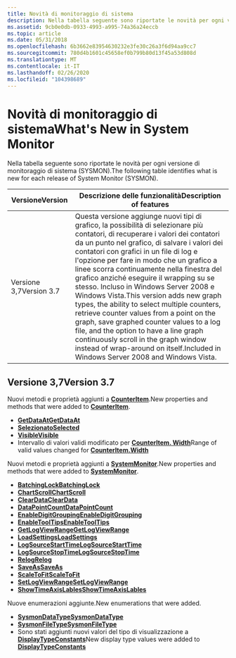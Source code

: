 ```yaml
---
title: Novità di monitoraggio di sistema
description: Nella tabella seguente sono riportate le novità per ogni versione di monitoraggio di sistema (SYSMON).
ms.assetid: 9cb0e0db-0933-4993-a995-74a36a24eccb
ms.topic: article
ms.date: 05/31/2018
ms.openlocfilehash: 6b3662e83954630232e3fe30c26a3f6d94aa9cc7
ms.sourcegitcommit: 780d4b1601c45658ef0b799b80d13f45a53d808d
ms.translationtype: MT
ms.contentlocale: it-IT
ms.lasthandoff: 02/26/2020
ms.locfileid: "104398689"
---
```

# <a name="whats-new-in-system-monitor"></a><span data-ttu-id="a95be-103">Novità di monitoraggio di sistema</span><span class="sxs-lookup"><span data-stu-id="a95be-103">What's New in System Monitor</span></span>

<span data-ttu-id="a95be-104">Nella tabella seguente sono riportate le novità per ogni versione di monitoraggio di sistema (SYSMON).</span><span class="sxs-lookup"><span data-stu-id="a95be-104">The following table identifies what is new for each release of System Monitor (SYSMON).</span></span>



| <span data-ttu-id="a95be-105">Versione</span><span class="sxs-lookup"><span data-stu-id="a95be-105">Version</span></span>     | <span data-ttu-id="a95be-106">Descrizione delle funzionalità</span><span class="sxs-lookup"><span data-stu-id="a95be-106">Description of features</span></span>                                                                                                                                                                                                                                                                                                                              |
|-------------|------------------------------------------------------------------------------------------------------------------------------------------------------------------------------------------------------------------------------------------------------------------------------------------------------------------------------------------------------|
| <span data-ttu-id="a95be-107">Versione 3,7</span><span class="sxs-lookup"><span data-stu-id="a95be-107">Version 3.7</span></span> | <span data-ttu-id="a95be-108">Questa versione aggiunge nuovi tipi di grafico, la possibilità di selezionare più contatori, di recuperare i valori dei contatori da un punto nel grafico, di salvare i valori dei contatori con grafici in un file di log e l'opzione per fare in modo che un grafico a linee scorra continuamente nella finestra del grafico anziché eseguire il wrapping su se stesso. Incluso in Windows Server 2008 e Windows Vista.</span><span class="sxs-lookup"><span data-stu-id="a95be-108">This version adds new graph types, the ability to select multiple counters, retrieve counter values from a point on the graph, save graphed counter values to a log file, and the option to have a line graph continuously scroll in the graph window instead of wrap-around on itself.Included in Windows Server 2008 and Windows Vista.</span></span><br/> |



 

## <a name="version-37"></a><span data-ttu-id="a95be-109">Versione 3,7</span><span class="sxs-lookup"><span data-stu-id="a95be-109">Version 3.7</span></span>

<span data-ttu-id="a95be-110">Nuovi metodi e proprietà aggiunti a [**CounterItem**](counteritem.md).</span><span class="sxs-lookup"><span data-stu-id="a95be-110">New properties and methods that were added to [**CounterItem**](counteritem.md).</span></span>

-   [<span data-ttu-id="a95be-111">**GetDataAt**</span><span class="sxs-lookup"><span data-stu-id="a95be-111">**GetDataAt**</span></span>](counteritem-getdataat.md)
-   [<span data-ttu-id="a95be-112">**Selezionato**</span><span class="sxs-lookup"><span data-stu-id="a95be-112">**Selected**</span></span>](counteritem-selected.md)
-   [<span data-ttu-id="a95be-113">**Visible**</span><span class="sxs-lookup"><span data-stu-id="a95be-113">**Visible**</span></span>](counteritem-visible.md)
-   <span data-ttu-id="a95be-114">Intervallo di valori validi modificato per [ **CounterItem. Width**](counteritem-width.md)</span><span class="sxs-lookup"><span data-stu-id="a95be-114">Range of valid values changed for [**CounterItem.Width**](counteritem-width.md)</span></span>

<span data-ttu-id="a95be-115">Nuovi metodi e proprietà aggiunti a [**SystemMonitor**](systemmonitor.md).</span><span class="sxs-lookup"><span data-stu-id="a95be-115">New properties and methods that were added to [**SystemMonitor**](systemmonitor.md).</span></span>

-   [<span data-ttu-id="a95be-116">**BatchingLock**</span><span class="sxs-lookup"><span data-stu-id="a95be-116">**BatchingLock**</span></span>](systemmonitor-batchinglock.md)
-   [<span data-ttu-id="a95be-117">**ChartScroll**</span><span class="sxs-lookup"><span data-stu-id="a95be-117">**ChartScroll**</span></span>](systemmonitor-chartscroll.md)
-   [<span data-ttu-id="a95be-118">**ClearData**</span><span class="sxs-lookup"><span data-stu-id="a95be-118">**ClearData**</span></span>](systemmonitor-cleardata.md)
-   [<span data-ttu-id="a95be-119">**DataPointCount**</span><span class="sxs-lookup"><span data-stu-id="a95be-119">**DataPointCount**</span></span>](systemmonitor-datapointcount.md)
-   [<span data-ttu-id="a95be-120">**EnableDigitGrouping**</span><span class="sxs-lookup"><span data-stu-id="a95be-120">**EnableDigitGrouping**</span></span>](systemmonitor-enabledigitgrouping.md)
-   [<span data-ttu-id="a95be-121">**EnableToolTips**</span><span class="sxs-lookup"><span data-stu-id="a95be-121">**EnableToolTips**</span></span>](systemmonitor-enabletooltips.md)
-   [<span data-ttu-id="a95be-122">**GetLogViewRange**</span><span class="sxs-lookup"><span data-stu-id="a95be-122">**GetLogViewRange**</span></span>](systemmonitor-getlogviewrange.md)
-   [<span data-ttu-id="a95be-123">**LoadSettings**</span><span class="sxs-lookup"><span data-stu-id="a95be-123">**LoadSettings**</span></span>](systemmonitor-loadsettings.md)
-   [<span data-ttu-id="a95be-124">**LogSourceStartTime**</span><span class="sxs-lookup"><span data-stu-id="a95be-124">**LogSourceStartTime**</span></span>](systemmonitor-logsourcestarttime.md)
-   [<span data-ttu-id="a95be-125">**LogSourceStopTime**</span><span class="sxs-lookup"><span data-stu-id="a95be-125">**LogSourceStopTime**</span></span>](systemmonitor-logsourcestoptime.md)
-   [<span data-ttu-id="a95be-126">**Relog**</span><span class="sxs-lookup"><span data-stu-id="a95be-126">**Relog**</span></span>](systemmonitor-relog.md)
-   [<span data-ttu-id="a95be-127">**SaveAs**</span><span class="sxs-lookup"><span data-stu-id="a95be-127">**SaveAs**</span></span>](systemmonitor-saveas.md)
-   [<span data-ttu-id="a95be-128">**ScaleToFit**</span><span class="sxs-lookup"><span data-stu-id="a95be-128">**ScaleToFit**</span></span>](systemmonitor-scaletofit.md)
-   [<span data-ttu-id="a95be-129">**SetLogViewRange**</span><span class="sxs-lookup"><span data-stu-id="a95be-129">**SetLogViewRange**</span></span>](systemmonitor-setlogviewrange.md)
-   [<span data-ttu-id="a95be-130">**ShowTimeAxisLables**</span><span class="sxs-lookup"><span data-stu-id="a95be-130">**ShowTimeAxisLables**</span></span>](systemmonitor-showtimeaxislabels.md)

<span data-ttu-id="a95be-131">Nuove enumerazioni aggiunte.</span><span class="sxs-lookup"><span data-stu-id="a95be-131">New enumerations that were added.</span></span>

-   [<span data-ttu-id="a95be-132">**SysmonDataType**</span><span class="sxs-lookup"><span data-stu-id="a95be-132">**SysmonDataType**</span></span>](/windows/win32/api/isysmon/ne-isysmon-sysmondatatype)
-   [<span data-ttu-id="a95be-133">**SysmonFileType**</span><span class="sxs-lookup"><span data-stu-id="a95be-133">**SysmonFileType**</span></span>](/windows/win32/api/isysmon/ne-isysmon-sysmonfiletype)
-   <span data-ttu-id="a95be-134">Sono stati aggiunti nuovi valori del tipo di visualizzazione a [ **DisplayTypeConstants**](/windows/win32/api/isysmon/ne-isysmon-displaytypeconstants)</span><span class="sxs-lookup"><span data-stu-id="a95be-134">New display type values were added to [**DisplayTypeConstants**](/windows/win32/api/isysmon/ne-isysmon-displaytypeconstants)</span></span>

 

 





